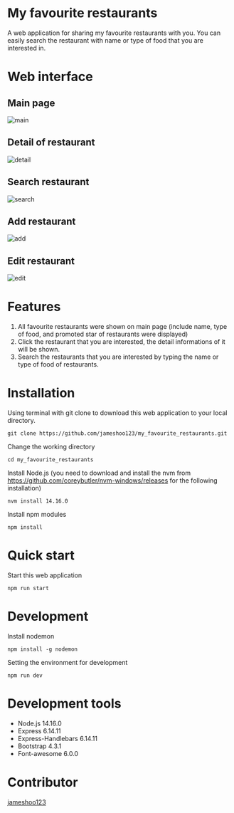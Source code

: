 # My favourite restaurants
A web application for sharing my favourite restaurants with you. You can easily search the restaurant with name or type of food that you are interested in.

# Web interface
## Main page
![main](https://user-images.githubusercontent.com/87403901/145699131-18ca2306-9753-463c-abd7-89e9b1c895a2.png)

## Detail of restaurant
![detail](https://user-images.githubusercontent.com/87403901/145699137-474ed802-0a91-4ab5-b464-a9c5f753abae.png)

## Search restaurant
![search](https://user-images.githubusercontent.com/87403901/145699138-b6ce2550-6e20-49f3-93bd-ec779eab5c65.png)

## Add restaurant
![add](https://user-images.githubusercontent.com/87403901/145699153-7e06a6ed-aaba-4ab1-8893-51577a8e22a6.png)

## Edit restaurant
![edit](https://user-images.githubusercontent.com/87403901/145699156-c9aabf27-66ee-4f87-a9a6-dddcf0d5e4b3.png)

# Features
1. All favourite restaurants were shown on main page (include name, type of food, and promoted star of restaurants were displayed)
2. Click the restaurant that you are interested, the detail informations of it will be shown.
3. Search the restaurants that you are interested by typing the name or type of food of restaurants.

# Installation
Using terminal with git clone to download this web application to your local directory.

    git clone https://github.com/jameshoo123/my_favourite_restaurants.git

Change the working directory 

    cd my_favourite_restaurants

Install Node.js (you need to download and install the nvm from https://github.com/coreybutler/nvm-windows/releases for the following installation)

    nvm install 14.16.0

Install npm modules

    npm install

# Quick start
Start this web application

    npm run start

# Development
Install nodemon

    npm install -g nodemon

Setting the environment for development

    npm run dev

# Development tools
* Node.js 14.16.0
* Express 6.14.11
* Express-Handlebars 6.14.11
* Bootstrap 4.3.1
* Font-awesome 6.0.0

# Contributor
[jameshoo123](https://github.com/Azure/azure-content/blob/master/contributor-guide/contributor-guide-index.md)
